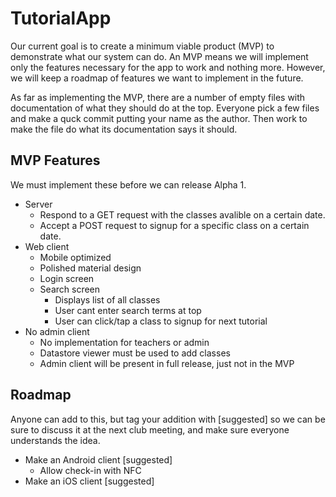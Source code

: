 TutorialApp
===========

Our current goal is to create a minimum viable product (MVP) to demonstrate 
what our system can do.  An MVP means we will implement only the features 
necessary for the app to work and nothing more.  However, we will keep a 
roadmap of features we want to implement in the future.

As far as implementing the MVP, there are a number of empty files with
documentation of what they should do at the top.  Everyone pick a few files
and make a quck commit putting your name as the author.  Then work to make 
the file do what its documentation says it should.

MVP Features
------------

We must implement these before we can release Alpha 1.

  - Server
    - Respond to a GET request with the classes avalible on a certain date.
    - Accept a POST request to signup for a specific class on a certain date.
  - Web client
    - Mobile optimized
    - Polished material design
    - Login screen
    - Search screen
      - Displays list of all classes
      - User cant enter search terms at top
      - User can click/tap a class to signup for next tutorial
  - No admin client
    - No implementation for teachers or admin
    - Datastore viewer must be used to add classes
    - Admin client will be present in full release, just not in the MVP

Roadmap
-------

Anyone can add to this, but tag your addition with [suggested] so we can be 
sure to discuss it at the next club meeting, and make sure everyone understands
the idea.

  - Make an Android client [suggested]
    - Allow check-in with NFC
  - Make an iOS client [suggested]
